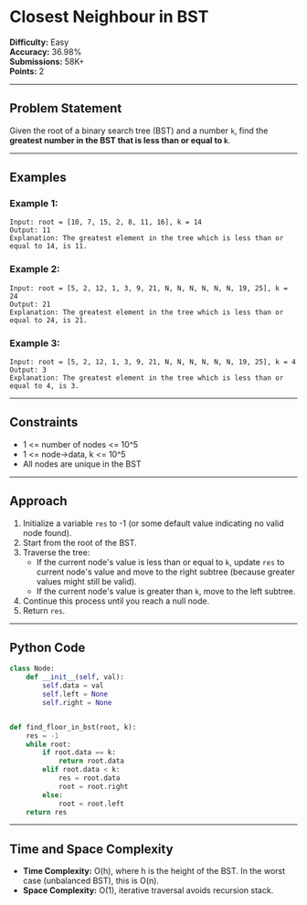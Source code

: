 # Closest Neighbour in BST

**Difficulty:** Easy  
**Accuracy:** 36.98%  
**Submissions:** 58K+  
**Points:** 2

---

## Problem Statement

Given the root of a binary search tree (BST) and a number `k`, find the **greatest number in the BST that is less than or equal to `k`**.

---

## Examples

### Example 1:
```
Input: root = [10, 7, 15, 2, 8, 11, 16], k = 14
Output: 11
Explanation: The greatest element in the tree which is less than or equal to 14, is 11.
```

### Example 2:
```
Input: root = [5, 2, 12, 1, 3, 9, 21, N, N, N, N, N, N, 19, 25], k = 24
Output: 21
Explanation: The greatest element in the tree which is less than or equal to 24, is 21.
```

### Example 3:
```
Input: root = [5, 2, 12, 1, 3, 9, 21, N, N, N, N, N, N, 19, 25], k = 4
Output: 3
Explanation: The greatest element in the tree which is less than or equal to 4, is 3.
```

---

## Constraints
- 1 <= number of nodes <= 10^5
- 1 <= node->data, k <= 10^5
- All nodes are unique in the BST

---

## Approach

1. Initialize a variable `res` to -1 (or some default value indicating no valid node found).
2. Start from the root of the BST.
3. Traverse the tree:
   - If the current node's value is less than or equal to `k`, update `res` to current node's value and move to the right subtree (because greater values might still be valid).
   - If the current node's value is greater than `k`, move to the left subtree.
4. Continue this process until you reach a null node.
5. Return `res`.

---

## Python Code
```python
class Node:
    def __init__(self, val):
        self.data = val
        self.left = None
        self.right = None


def find_floor_in_bst(root, k):
    res = -1
    while root:
        if root.data == k:
            return root.data
        elif root.data < k:
            res = root.data
            root = root.right
        else:
            root = root.left
    return res
```

---

## Time and Space Complexity
- **Time Complexity:** O(h), where h is the height of the BST. In the worst case (unbalanced BST), this is O(n).
- **Space Complexity:** O(1), iterative traversal avoids recursion stack.

